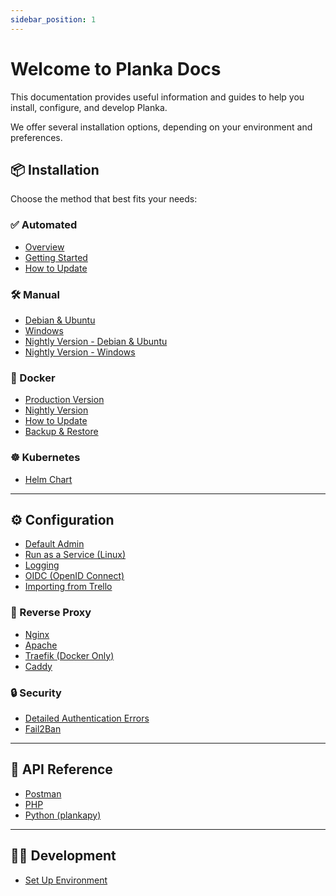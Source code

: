 ```yaml
---
sidebar_position: 1
---
```


# Welcome to Planka Docs

This documentation provides useful information and guides to help you install, configure, and develop Planka.

We offer several installation options, depending on your environment and preferences.

## 📦 Installation

Choose the method that best fits your needs:

### ✅ Automated

- [Overview](./installation/automated/overview.md)
- [Getting Started](./installation/automated/getting-started.md)
- [How to Update](./installation/automated/how-to-update.md)

### 🛠️ Manual

- [Debian & Ubuntu](./installation/manual/debian-and-ubuntu.md)
- [Windows](./installation/manual/windows.md)
- [Nightly Version - Debian & Ubuntu](./installation/manual/nightly_version/debian-and-ubuntu.md)
- [Nightly Version - Windows](./installation/manual/nightly_version/windows.md)

### 🐳 Docker

- [Production Version](./installation/docker/production-version.md)
- [Nightly Version](./installation/docker/nightly-version.md)
- [How to Update](./installation/docker/how-to-update.md)
- [Backup & Restore](./installation/docker/backup-and-restore.md)

### ☸️ Kubernetes

- [Helm Chart](./installation/kubernetes/helm-chart.md)

---

## ⚙️ Configuration

- [Default Admin](./configuration/default-admin.md)
- [Run as a Service (Linux)](./configuration/run-as-a-service.md)
- [Logging](./configuration/logging.md)
- [OIDC (OpenID Connect)](./configuration/oidc.md)
- [Importing from Trello](./configuration/importing-from-trello.md)

### 🔁 Reverse Proxy

- [Nginx](./configuration/reverse-proxy/nginx.md)
- [Apache](./configuration/reverse-proxy/apache2.md)
- [Traefik (Docker Only)](./configuration/reverse-proxy/traefik.md)
- [Caddy](./configuration/reverse-proxy/caddy.md)

### 🔒 Security

- [Detailed Authentication Errors](./configuration/security/detailed-authentication-errors.md)
- [Fail2Ban](./configuration/security/fail2ban.md)

---

## 📡 API Reference

- [Postman](./api-reference/postman.md)
- [PHP](./api-reference/php.md)
- [Python (plankapy)](./api-reference/python.md)

---

## 🧑‍💻 Development

- [Set Up Environment](./development/set-up-environment.md)
